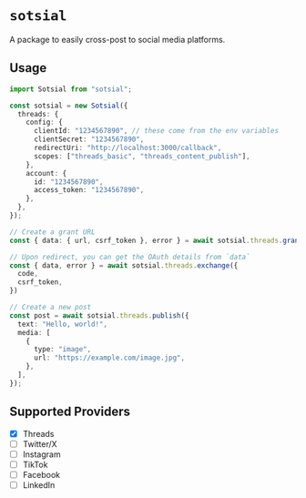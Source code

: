 # `sotsial`

A package to easily cross-post to social media platforms.

## Usage

```ts
import Sotsial from "sotsial";

const sotsial = new Sotsial({
  threads: {
    config: {
      clientId: "1234567890", // these come from the env variables
      clientSecret: "1234567890",
      redirectUri: "http://localhost:3000/callback",
      scopes: ["threads_basic", "threads_content_publish"],
    },
    account: {
      id: "1234567890",
      access_token: "1234567890",
    },
  },
});

// Create a grant URL
const { data: { url, csrf_token }, error } = await sotsial.threads.grant();

// Upon redirect, you can get the OAuth details from `data`
const { data, error } = await sotsial.threads.exchange({
  code,
  csrf_token,
})

// Create a new post
const post = await sotsial.threads.publish({
  text: "Hello, world!",
  media: [
    {
      type: "image",
      url: "https://example.com/image.jpg",
    },
  ],
});
```

## Supported Providers

- [X] Threads
- [ ] Twitter/X
- [ ] Instagram
- [ ] TikTok
- [ ] Facebook
- [ ] LinkedIn